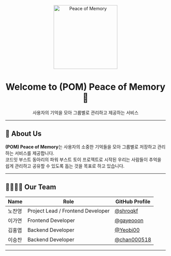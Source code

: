 <!-- Profile Header with Animation -->
<p align="center">
  <img src="https://avatars.githubusercontent.com/u/182490201?s=200&v=4" alt="Peace of Memory" width="200"/>
</p>

<h1 align="center">Welcome to (POM) Peace of Memory 🌟</h1>
<p align="center">
  사용자의 기억을 모아 그룹별로 관리하고 제공하는 서비스
</p>

---

## 👥 About Us

**(POM) Peace of Memory**는 사용자의 소중한 기억들을 모아 그룹별로 저장하고 관리하는 서비스를 제공합니다. <br/>
코드잇 부스트 동아리의 파워 부스트 토이 프로젝트로 시작된 우리는 사람들이 추억을 쉽게 관리하고 공유할 수 있도록 돕는 것을 목표로 하고 있습니다.

---

## 👨‍👩‍👧‍👦 Our Team

| Name            | Role                   | GitHub Profile                                  |
|-----------------|------------------------|-------------------------------------------------|
|    노찬영    | Project Lead / Frontend Developer | [@shroqkf](https://github.com/shroqkf)    |
|    이가연    | Frontend Developer      | [@gayeooon](https://github.com/gayeooon)    |
|    김홍엽    | Backend Developer       | [@Yeobi00](https://github.com/Yeobi00)    |
|    이승찬    | Backend Developer       | [@chan000518](https://github.com/chan000518)    |

---
